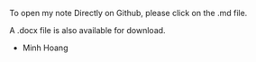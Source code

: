 To open my note Directly on Github, please click on the .md file.

A .docx file is also available for download.

- Minh Hoang

